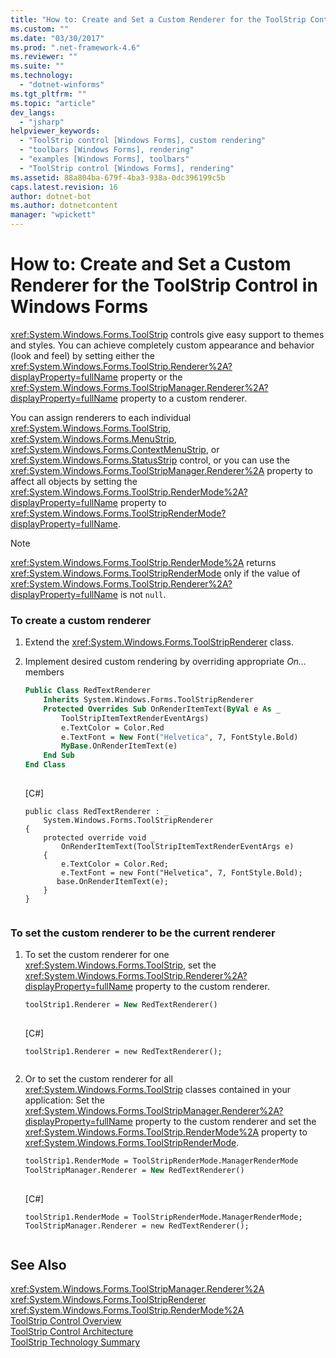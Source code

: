 ```yaml
---
title: "How to: Create and Set a Custom Renderer for the ToolStrip Control in Windows Forms | Microsoft Docs"
ms.custom: ""
ms.date: "03/30/2017"
ms.prod: ".net-framework-4.6"
ms.reviewer: ""
ms.suite: ""
ms.technology: 
  - "dotnet-winforms"
ms.tgt_pltfrm: ""
ms.topic: "article"
dev_langs: 
  - "jsharp"
helpviewer_keywords: 
  - "ToolStrip control [Windows Forms], custom rendering"
  - "toolbars [Windows Forms], rendering"
  - "examples [Windows Forms], toolbars"
  - "ToolStrip control [Windows Forms], rendering"
ms.assetid: 88a804ba-679f-4ba3-938a-0dc396199c5b
caps.latest.revision: 16
author: dotnet-bot
ms.author: dotnetcontent
manager: "wpickett"
---
```

# How to: Create and Set a Custom Renderer for the ToolStrip Control in Windows Forms
<xref:System.Windows.Forms.ToolStrip> controls give easy support to themes and styles. You can achieve completely custom appearance and behavior (look and feel) by setting either the <xref:System.Windows.Forms.ToolStrip.Renderer%2A?displayProperty=fullName> property or the <xref:System.Windows.Forms.ToolStripManager.Renderer%2A?displayProperty=fullName> property to a custom renderer.  
  
 You can assign renderers to each individual <xref:System.Windows.Forms.ToolStrip>, <xref:System.Windows.Forms.MenuStrip>, <xref:System.Windows.Forms.ContextMenuStrip>, or <xref:System.Windows.Forms.StatusStrip> control, or you can use the <xref:System.Windows.Forms.ToolStripManager.Renderer%2A> property to affect all objects by setting the <xref:System.Windows.Forms.ToolStrip.RenderMode%2A?displayProperty=fullName> property to <xref:System.Windows.Forms.ToolStripRenderMode?displayProperty=fullName>.  
  
> [!NOTE]
>  <xref:System.Windows.Forms.ToolStrip.RenderMode%2A> returns <xref:System.Windows.Forms.ToolStripRenderMode> only if the value of <xref:System.Windows.Forms.ToolStrip.Renderer%2A?displayProperty=fullName> is not `null`.  
  
### To create a custom renderer  
  
1.  Extend the <xref:System.Windows.Forms.ToolStripRenderer> class.  
  
2.  Implement desired custom rendering by overriding appropriate *On…* members  
  
    ```vb  
    Public Class RedTextRenderer  
        Inherits System.Windows.Forms.ToolStripRenderer  
        Protected Overrides Sub OnRenderItemText(ByVal e As _  
            ToolStripItemTextRenderEventArgs)   
            e.TextColor = Color.Red  
            e.TextFont = New Font("Helvetica", 7, FontStyle.Bold)  
            MyBase.OnRenderItemText(e)  
        End Sub  
    End Class  
  
    ```  
  
     [C#]  
  
    ```  
    public class RedTextRenderer : _  
        System.Windows.Forms.ToolStripRenderer  
    {  
        protected override void _  
            OnRenderItemText(ToolStripItemTextRenderEventArgs e)  
        {  
            e.TextColor = Color.Red;  
            e.TextFont = new Font("Helvetica", 7, FontStyle.Bold);  
           base.OnRenderItemText(e);  
        }  
    }  
  
    ```  
  
### To set the custom renderer to be the current renderer  
  
1.  To set the custom renderer for one <xref:System.Windows.Forms.ToolStrip>, set the <xref:System.Windows.Forms.ToolStrip.Renderer%2A?displayProperty=fullName> property to the custom renderer.  
  
    ```vb  
    toolStrip1.Renderer = New RedTextRenderer()  
  
    ```  
  
     [C#]  
  
    ```  
    toolStrip1.Renderer = new RedTextRenderer();  
  
    ```  
  
2.  Or to set the custom renderer for all <xref:System.Windows.Forms.ToolStrip> classes contained in your application: Set the <xref:System.Windows.Forms.ToolStripManager.Renderer%2A?displayProperty=fullName> property to the custom renderer and set the <xref:System.Windows.Forms.ToolStrip.RenderMode%2A> property to <xref:System.Windows.Forms.ToolStripRenderMode>.  
  
    ```vb  
    toolStrip1.RenderMode = ToolStripRenderMode.ManagerRenderMode  
    ToolStripManager.Renderer = New RedTextRenderer()  
  
    ```  
  
     [C#]  
  
    ```  
    toolStrip1.RenderMode = ToolStripRenderMode.ManagerRenderMode;  
    ToolStripManager.Renderer = new RedTextRenderer();  
  
    ```  
  
## See Also  
 <xref:System.Windows.Forms.ToolStripManager.Renderer%2A>   
 <xref:System.Windows.Forms.ToolStripRenderer>   
 <xref:System.Windows.Forms.ToolStrip.RenderMode%2A>   
 [ToolStrip Control Overview](../../../../docs/framework/winforms/controls/toolstrip-control-overview-windows-forms.md)   
 [ToolStrip Control Architecture](../../../../docs/framework/winforms/controls/toolstrip-control-architecture.md)   
 [ToolStrip Technology Summary](../../../../docs/framework/winforms/controls/toolstrip-technology-summary.md)